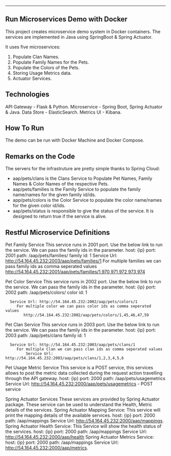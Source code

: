-----------------------------------------
Run Microservices Demo with Docker 
-----------------------------------------
	
This project creates microservice demo system in Docker containers. The services are implemented in Java using SpringBoot & Spring Actuator.

It uses five microservices:

1. Populate Clan Names. 
2. Populate Family Names for the Pets.
3. Populate the Colors of the Pets.
4. Storing Usage Metrics data.
5. Actuator Services.

Technologies
--------------
API Gateway - Flask & Python.
Microservice  -	Spring Boot, Spring Actuator & Java.
Data Store - ElasticSearch.
Metrics UI	- Kibana.

How To Run
---------------
The demo can be run with Docker Machine and Docker Compose.

Remarks on the Code
--------------------
The servers for the infrastruture are pretty simple thanks to Spring Cloud:

 - aap/pets/clans is the Clans Service to Populate Pet Names, Family Names & Color Names of the respective Pets. 
 - aap/pets/families is the Family Service to populate the family name/names for the given family id/ids. 
 - app/pets/colors is the Color Service to populate the color name/names for the given color id/ids.
 - aap/pets/status is responsible to give the status of the service. It is designed to return true if the service is alive. 


Restful Microservice Definitions
---------------------------------
 
Pet Family Service 
This service runs in 2001 port. Use the below link to run the service. We can pass the family ids in the parameter.
      host: {ip}
	  port: 2001
	  path: /aap/pets/families/
	  family id: 1
	  Service Url: http://54.164.45.232:2003/aap/pets/families/1
	     For multiple families we can pass family ids as comma seperated values
	        http://54.164.45.232:2001/aap/pets/families/1,970,971,972,973,974


Pet Color Service
This service runs in 2002 port. Use the below link to run the service. We can pass the family ids in the parameter.
      host: {ip}
	  port: 2002
	  path: /aap/pets/colors/
	  color id: 1
	  
	  Service Url: http://54.164.45.232:2002/aap/pets/colors/1
	     For multiple color we can pass color ids as comma seperated values
	        http://54.164.45.232:2002/aap/pets/colors/1,45,46,47,59


Pet Clan Service
This service runs in 2003 port. Use the below link to run the service. We can pass the family ids in the parameter.
      host: {ip}
	  port: 2003
	  path: /aap/pets/clans
	  family id: 1
	  
	  Service Url: http://54.164.45.232:2003/aap/pets/clans/1
	     For multiple Clan we can pass clan ids as comma seperated values
	         Service Url: http://54.164.45.232:2003/aap/pets/clans/1,2,3,4,5,6 


Pet Usage Metric Service
This service is a POST service, this services allows to post the metric data collected during the request action travelling through the API gateway.
      host: {ip}
	  port: 2000
	  path: /aap/pets/usagemetrics
		Service Url: http://54.164.45.232:2000/aap/pets/usagemetrics - POST service 
		
		
Spring Actuator Services
These services are provided by Spring Actuator package. 
These service can be used to understand the Health, Metric details of the services.
	Spring Actuator Mapping Service: This service will print the mapping details of the available services.
		host: {ip}
		port: 2000
		path: /aap/mappings
		Service Url: http://54.164.45.232:2000/aap/mappings.
	Spring Actuator Health Service:	This Service will show the health status of the services.
		host: {ip}
		port: 2000
		path: /aap/mappings
		Service Url: http://54.164.45.232:2000/aap/health
	Spring Actuator Metrics Service:  
		host: {ip}
		port: 2000
		path: /aap/mappings
		Service Url: http://54.164.45.232:2000/aap/metrics.
